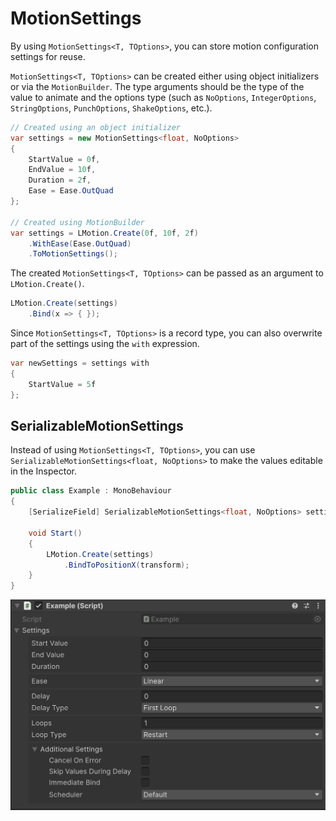 # MotionSettings

By using `MotionSettings<T, TOptions>`, you can store motion configuration settings for reuse.

`MotionSettings<T, TOptions>` can be created either using object initializers or via the `MotionBuilder`. The type arguments should be the type of the value to animate and the options type (such as `NoOptions`, `IntegerOptions`, `StringOptions`, `PunchOptions`, `ShakeOptions`, etc.).

```cs
// Created using an object initializer
var settings = new MotionSettings<float, NoOptions>
{
    StartValue = 0f,
    EndValue = 10f,
    Duration = 2f,
    Ease = Ease.OutQuad
};

// Created using MotionBuilder
var settings = LMotion.Create(0f, 10f, 2f)
    .WithEase(Ease.OutQuad)
    .ToMotionSettings();
```

The created `MotionSettings<T, TOptions>` can be passed as an argument to `LMotion.Create()`.

```cs
LMotion.Create(settings)
    .Bind(x => { });
```

Since `MotionSettings<T, TOptions>` is a record type, you can also overwrite part of the settings using the `with` expression.

```cs
var newSettings = settings with
{
    StartValue = 5f
};
```

## SerializableMotionSettings

Instead of using `MotionSettings<T, TOptions>`, you can use `SerializableMotionSettings<float, NoOptions>` to make the values editable in the Inspector.

```cs
public class Example : MonoBehaviour
{
    [SerializeField] SerializableMotionSettings<float, NoOptions> settings;

    void Start()
    {
        LMotion.Create(settings)
            .BindToPositionX(transform);
    }
}
```

![img](../../images/img-serializable-motion-settings-inspector.png)
